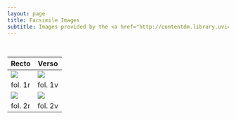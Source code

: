 ```yaml
---
layout: page
title: Facsimile Images
subtitle: Images provided by the <a href="http://contentdm.library.uvic.ca/cdm/compoundobject/collection/collection15/id/2403">UVic Digital Collections</a>
---
```

<br>

Recto | Verso
------------ | -------------
<img src="http://contentdm.library.uvic.ca/utils/getthumbnail/collection/collection15/id/2333"> | <img src="http://contentdm.library.uvic.ca/utils/getthumbnail/collection/collection15/id/2336">
fol. 1r | fol. 1v
<img src="http://contentdm.library.uvic.ca/utils/getthumbnail/collection/collection15/id/2337"> | <img src="http://contentdm.library.uvic.ca/utils/getthumbnail/collection/collection15/id/2338">
fol. 2r | fol. 2v
